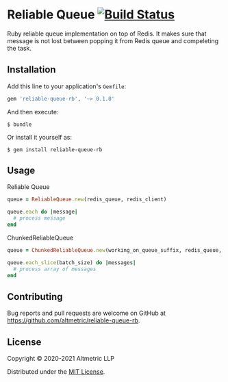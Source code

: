 # Reliable Queue [![Build Status](https://travis-ci.org/altmetric/reliable-queue-rb.svg?branch=master)](https://travis-ci.org/altmetric/reliable-queue-rb)

Ruby reliable queue implementation on top of Redis. It makes sure that message is not lost between popping it from Redis queue and compeleting the task.

## Installation

Add this line to your application's `Gemfile`:

```ruby
gem 'reliable-queue-rb', '~> 0.1.0'
```

And then execute:

    $ bundle

Or install it yourself as:

    $ gem install reliable-queue-rb

## Usage
Reliable Queue
```ruby
queue = ReliableQueue.new(redis_queue, redis_client)

queue.each do |message|
  # process message
end
```

ChunkedReliableQueue
```ruby
queue = ChunkedReliableQueue.new(working_on_queue_suffix, redis_queue, redis_client)

queue.each_slice(batch_size) do |messages|
  # process array of messages
end
```

## Contributing

Bug reports and pull requests are welcome on GitHub at https://github.com/altmetric/reliable-queue-rb.

## License

Copyright © 2020-2021 Altmetric LLP

Distributed under the [MIT License](http://opensource.org/licenses/MIT).